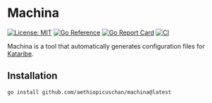 # Machina

[![License: MIT](https://img.shields.io/badge/License-MIT-brightgreen?style=flat-square)](/LICENSE)
[![Go Reference](https://pkg.go.dev/badge/github.com/aethiopicuschan/machina.svg)](https://pkg.go.dev/github.com/aethiopicuschan/machina)
[![Go Report Card](https://goreportcard.com/badge/github.com/aethiopicuschan/machina)](https://goreportcard.com/report/github.com/aethiopicuschan/machina)
[![CI](https://github.com/aethiopicuschan/machina/actions/workflows/ci.yaml/badge.svg)](https://github.com/aethiopicuschan/machina/actions/workflows/ci.yaml)

Machina is a tool that automatically generates configuration files for [Kataribe](https://github.com/matsuu/kataribe).

## Installation

```sh
go install github.com/aethiopicuschan/machina@latest
```
